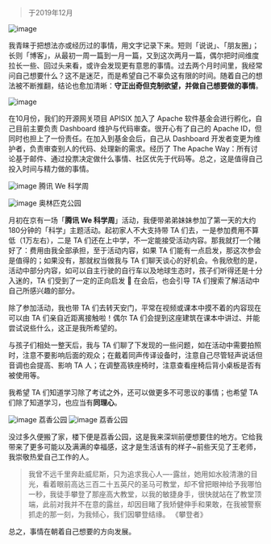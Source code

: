> 于2019年12月

![image](https://user-images.githubusercontent.com/2106987/83971539-5e014800-a90e-11ea-8dbb-a2c5f44cc464.png)

我青睐于把想法亦或经历过的事情，用文字记录下来。短则「说说」、「朋友圈」；长则「博客」，从最初一周一篇到一月一篇，又到这次两月一篇，偶尔把时间维度拉长一些、回过头来看，或许会发现更有意思的事情。过去两个月时间里，我经常问自己想要什么？这不是迷茫，而是希望自己不辜负这有限的时间。随着自己的想法被不断推翻，结论也愈加清晰：**守正出奇但克制欲望，并做自己想要做的事情**。

![image](https://user-images.githubusercontent.com/2106987/83971545-66f21980-a90e-11ea-8b2d-ce75fea6e329.png)

在10月份，我们的开源网关项目 APISIX 加入了 Apache 软件基金会进行孵化，自己目前主要负责 Dashboard 维护与代码审查。很开心有了自己的 Apache ID，但同时也担上了一份责任。在加入到基金会后，自己从 Dashboard 开发者变更为维护者，负责审查别人的代码、处理新的需求。经历了 The Apache Way：所有讨论基于邮件、通过投票决定做什么事情、社区优先于代码等。总之，这是值得自己投入时间与精力做的事情。

![image](https://user-images.githubusercontent.com/2106987/83971548-6f4a5480-a90e-11ea-9d91-040148d93f29.png)
腾讯 We 科学周

![image](https://user-images.githubusercontent.com/2106987/83971553-76716280-a90e-11ea-8436-6ffb6f9b591e.png)
奥林匹克公园

月初在京有一场「**腾讯 We 科学周**」活动，我便带弟弟妹妹参加了第一天的大约180分钟的「科学」主题活动。起初家人不大支持带 TA 们去，一是参加费用不算低（1万左右），二是 TA 们还在上中学，不一定能接受活动内容。那我就打一个赌好了：费用由我全部承担，至于活动内容，如果 TA 们能有一点启发，那这次参会是值得的；如果没有，那就权当做我与 TA 们聊天谈心的好机会。令我欣慰的是，活动中部分内容，如可以自主行驶的自行车以及地球生态时，孩子们听得还是十分入迷的，TA 们受到了一定的正向启发 🙂 在会后，也会引导 TA 们搜索了解活动中自己所感兴趣的部分。

除了参加活动，我也带 TA 们去转天安门，平常在视频或课本中摸不着的内容现在可以由 TA 们亲自近距离接触啦！偶尔 TA 们会提到这座建筑在课本中讲过、并能尝试说些什么，这正是我所希望的。

与孩子们相处一整天后，我与 TA 们聊了下发现的一些问题，如在活动中需要拍照时，注意不要影响后面的观众；在戴着同声传译设备时，注意自己尽管轻声说话但音调也会提高、影响 TA 人；在调整高铁座椅时，注意查看座椅后背小桌板是否有被使用等。

我希望 TA 们知道学习除了考试之外，还可以做更多不可思议的事情；也希望 TA 们除了知道学习，也应当有**同理心**。

![image](https://user-images.githubusercontent.com/2106987/83971556-82f5bb00-a90e-11ea-969d-7083c4f451e0.png)
荔香公园
![image](https://user-images.githubusercontent.com/2106987/83971562-88530580-a90e-11ea-879e-445410028de1.png)
荔香公园

没过多久便搬了家，楼下便是荔香公园，这是我来深圳前便想要住的地方。它给我带来了更多可能以及满满的幸福感，这才是生活该有的样子~前些天见了王老师，我崇敬热爱自己工作的人。

> 我曾不远千里奔赴威尼斯，只为追求我心人—-露丝，她用如水般清澈的目光，看着眼前高达三百二十五英尺的圣马可教堂，却不曾把眼神给予我哪怕一秒，我徒手攀登了那座高大教堂，以我的敏捷身手，很快就站在了教堂顶端，此前对我并不在意的露丝，却因目睹了我矫健伸手和果敢，在我被警察抓走的那一刻，为我倾心，我们因攀登结缘。
《攀登者》

总之，事情在朝着自己想要的方向发展。
